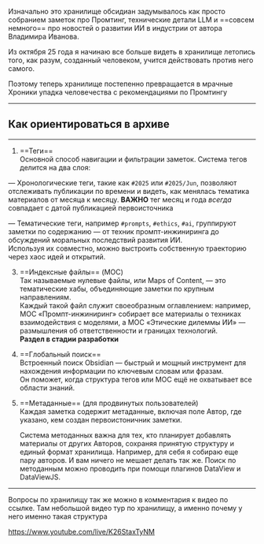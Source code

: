 Изначально это хранилище обсидиан задумывалось как просто собранием заметок про Промтинг, технические детали LLM и ==совсем немного== про новостей о развитии ИИ в индустрии от автора Владимира Иванова.

Из октября 25 года я начинаю все больше видеть в хранилище летопись того, как разум, созданный человеком, учится действовать против него самого.

Поэтому теперь хранилище постепенно превращается в мрачные Хроники упадка человечества с рекомендациями по Промтингу


-----
## Как ориентироваться в архиве
-----

1. ==Теги==  
   Основной способ навигации и фильтрации заметок.  Система тегов делится на два слоя:  
   
— Хронологические теги, такие как  `#2025` или `#2025/Jun`, позволяют отслеживать публикации по времени и видеть, как менялась тематика материалов от месяца к месяцу.  **ВАЖНО** тег месяц и года *всегда* совпадает с датой публикацией первоисточника
   
— Тематические теги, например `#prompts`, `#ethics`, `#ai`, группируют заметки по содержанию — от техник промпт-инжиниринга до обсуждений моральных последствий развития ИИ.  
   Используя их совместно, можно выстроить собственную траекторию через хаос идей и открытий.

3. ==Индексные файлы== (MOC)  
   Так называемые нулевые файлы, или Maps of Content, — это тематические хабы, объединяющие заметки по крупным направлениям.  
   Каждый такой файл служит своеобразным оглавлением: например, MOC «Промпт-инжиниринг» собирает все материалы о техниках взаимодействия с моделями, а MOC «Этические дилеммы ИИ» — размышления об ответственности и границах технологий.  
   **Раздел в стадии разработки**

4. ==Глобальный поиск==  
   Встроенный поиск Obsidian — быстрый и мощный инструмент для нахождения информации по ключевым словам или фразам.  
   Он поможет, когда структура тегов или MOC ещё не охватывает все области знаний.

5. ==Метаданные== (для продвинутых пользователей)  
   Каждая заметка содержит метаданные, включая поле Автор, где указано, кем создан первоистоничник заметки.  

   Система методанных  важна для тех, кто планирует добавлять материалы от других Авторов, сохраняя принятую структуру и единый формат хранилища. Например, для себя я собираю еще пару авторов. И вам ничего не мешает делать так же. Поиск по методанным можно проводить при помощи плагинов DataView и DataViewJS.

-----

Вопросы по хранилищу так же можно в комментария к видео по ссылке. Там небольшой видео тур по хранилищу, а именно почему у него именно такая структура 

https://www.youtube.com/live/K26StaxTyNM